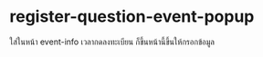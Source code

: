 # register-question-event-popup

ใส่ในหน้า event-info เวลากดลงทะเบียน ก็ขึ้นหน้านี้ขึ้นให้กรอกข้อมูล